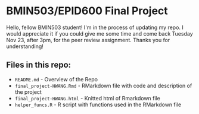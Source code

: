 # BMIN503/EPID600 Final Project

Hello, fellow BMIN503 student! I'm in the process of updating my repo. I would appreciate it if you could give me some time and come back Tuesday Nov 23, after 3pm, for the peer review assignment. Thanks you for understanding!

## Files in this repo:

* `README.md` - Overview of the Repo
* `final_project-HWANG.Rmd` - RMarkdown file with code and description of the project
* `final_project-HWANG.html` - Knitted html of Rmarkdown file
* `helper_funcs.R` - R script with functions used in the RMarkdown file 


